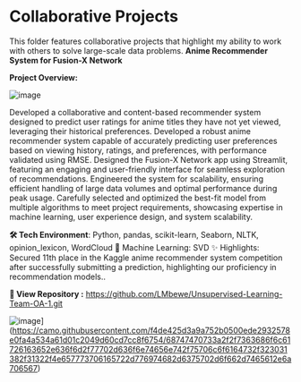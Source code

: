 # Collaborative Projects

This folder features collaborative projects that highlight my ability to work with others to solve large-scale data problems.
**Anime Recommender System for Fusion-X Network**

**Project Overview:**

![image](https://github.com/user-attachments/assets/8b68f3ca-68e7-48bd-9d1c-8ece3b17650a)

Developed a collaborative and content-based recommender system designed to predict user ratings for anime titles they have not yet viewed, leveraging their historical preferences.
Developed a robust anime recommender system capable of accurately predicting user preferences based on viewing history, ratings, and preferences, with performance validated using RMSE. Designed the Fusion-X Network app using Streamlit, featuring an engaging and user-friendly interface for seamless exploration of recommendations. Engineered the system for scalability, ensuring efficient handling of large data volumes and optimal performance during peak usage. Carefully selected and optimized the best-fit model from multiple algorithms to meet project requirements, showcasing expertise in machine learning, user experience design, and system scalability.

**🛠️ Tech Environment**: Python, pandas, scikit-learn, Seaborn, NLTK, opinion_lexicon, WordCloud 🤖 Machine Learning: SVD ✨ Highlights: Secured 11th place in the Kaggle anime recommender system competition after successfully submitting a prediction, highlighting our proficiency in recommendation models.. 

**📂 View Repository :** https://github.com/LMbewe/Unsupervised-Learning-Team-OA-1.git



![image]([https://github.com/user-attachments/assets/8b68f3ca-68e7-48bd-9d1c-8ece3b17650a)](https://camo.githubusercontent.com/f4de425d3a9a752b0500ede2932578e0fa4a534a61d01c2049d60cd7cc8f6754/68747470733a2f2f7363686f6c61726163652e636f6d2f77702d636f6e74656e742f75706c6f6164732f323031382f31322f4e657773706165722d776974682d6375702d6f662d7465612e6a706567)
